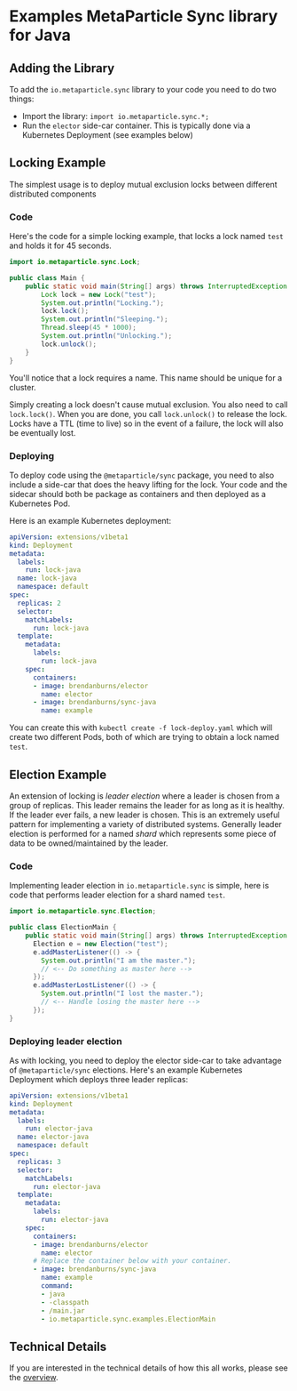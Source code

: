 # Examples MetaParticle Sync library for Java

## Adding the Library
To add the `io.metaparticle.sync` library to your code you need to do two things:

   * Import the library: `import io.metaparticle.sync.*;`
   * Run the `elector` side-car container. This is typically done via a Kubernetes Deployment (see examples below)

## Locking Example
The simplest usage is to deploy mutual exclusion locks between different distributed components

### Code
Here's the code for a simple locking example, that locks a lock named `test` and holds it for 45 seconds.

```java
import io.metaparticle.sync.Lock;

public class Main {
    public static void main(String[] args) throws InterruptedException {
        Lock lock = new Lock("test");
        System.out.println("Locking.");
        lock.lock();
        System.out.println("Sleeping.");        
        Thread.sleep(45 * 1000);
        System.out.println("Unlocking.");
        lock.unlock();
    }
}
```

You'll notice that a lock requires a name. This name should be unique for a cluster.

Simply creating a lock doesn't cause mutual exclusion. You also need to call `lock.lock()`. When
you are done, you call `lock.unlock()` to release the lock. Locks have a TTL (time to live) so
in the event of a failure, the lock will also be eventually lost.

### Deploying
To deploy code using the `@metaparticle/sync` package, you need to also include a side-car that
does the heavy lifting for the lock. Your code and the sidecar should both be package as containers
and then deployed as a Kubernetes Pod.

Here is an example Kubernetes deployment:

```yaml
apiVersion: extensions/v1beta1
kind: Deployment
metadata:
  labels:
    run: lock-java
  name: lock-java
  namespace: default
spec:
  replicas: 2
  selector:
    matchLabels:
      run: lock-java
  template:
    metadata:
      labels:
        run: lock-java 
    spec:
      containers:
      - image: brendanburns/elector
        name: elector
      - image: brendanburns/sync-java
        name: example
```

You can create this with `kubectl create -f lock-deploy.yaml` which will create two different Pods, both of which are trying to obtain a lock named `test`.

## Election Example
An extension of locking is _leader election_ where a leader is chosen from a group of replicas.
This leader remains the leader for as long as it is healthy. If the leader ever fails, a new
leader is chosen. This is an extremely useful pattern for implementing a variety of distributed systems. Generally leader election is performed for a named _shard_ which represents some piece
of data to be owned/maintained by the leader.

### Code
Implementing leader election in `io.metaparticle.sync` is simple, here is code that performs
leader election for a shard named `test`.

```java
import io.metaparticle.sync.Election;

public class ElectionMain {
    public static void main(String[] args) throws InterruptedException {
      Election e = new Election("test");
      e.addMasterListener(() -> {
        System.out.println("I am the master.");
        // <-- Do something as master here -->
      });
      e.addMasterLostListener(() -> {
        System.out.println("I lost the master.");
        // <-- Handle losing the master here -->
      });
}
```

### Deploying leader election
As with locking, you need to deploy the elector side-car to take advantage of `@metaparticle/sync` elections. Here's an example Kubernetes Deployment which deploys three leader replicas:

```yaml
apiVersion: extensions/v1beta1
kind: Deployment
metadata:
  labels:
    run: elector-java
  name: elector-java
  namespace: default
spec:
  replicas: 3
  selector:
    matchLabels:
      run: elector-java
  template:
    metadata:
      labels:
        run: elector-java 
    spec:
      containers:
      - image: brendanburns/elector
        name: elector
      # Replace the container below with your container.
      - image: brendanburns/sync-java
        name: example
        command:
        - java
        - -classpath
        - /main.jar
        - io.metaparticle.sync.examples.ElectionMain
```

## Technical Details
If you are interested in the technical details of how this all works, please see the [overview](../overview.md).